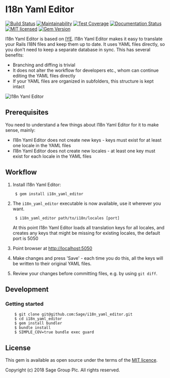 # I18n Yaml Editor

[![Build Status](https://travis-ci.org/Sage/i18n_yaml_editor.svg?branch=master)](https://travis-ci.org/Sage/i18n_yaml_editor)
[![Maintainability](https://api.codeclimate.com/v1/badges/f71fb2039dd7d50eb90d/maintainability)](https://codeclimate.com/github/Sage/i18n_yaml_editor/maintainability)
[![Test Coverage](https://api.codeclimate.com/v1/badges/f71fb2039dd7d50eb90d/test_coverage)](https://codeclimate.com/github/Sage/i18n_yaml_editor/test_coverage)
[![Documentation Status](http://inch-ci.org/github/Sage/i18n_yaml_editor.svg?branch=master)](http://inch-ci.org/github/Sage/i18n_yaml_editor)
[![MIT licensed](https://img.shields.io/badge/license-MIT-blue.svg)](https://github.com/Sage/i18n_yaml_editor/blob/master/LICENSE)
[![Gem Version](https://badge.fury.io/rb/i18n_yaml_editor.svg)](https://badge.fury.io/rb/i18n_yaml_editor)

I18n Yaml Editor is based on [IYE](https://github.com/firmafon/iye).
I18n Yaml Editor makes it easy to translate your Rails I18N files and keep them up to date.
It uses YAML files directly, so you don't need to keep a separate database in sync.
This has several benefits:

* Branching and diffing is trivial
* It does not alter the workflow for developers etc., whom can continue editing the
  YAML files directly
* If your YAML files are organized in subfolders, this structure is kept intact

![I18n Yaml Editor](https://cloud.githubusercontent.com/assets/1446195/10295880/1f829dd6-6bc4-11e5-9a08-bb79d9864bdb.png)

## Prerequisites

You need to understand a few things about I18n Yaml Editor for it to make sense, mainly:

* I18n Yaml Editor does not create new keys - keys must exist for at least one locale in the YAML files
* I18n Yaml Editor does not create new locales - at least one key must exist for each locale in the YAML files

## Workflow

1. Install I18n Yaml Editor:

        $ gem install i18n_yaml_editor

2. The `i18n_yaml_editor` executable is now available, use it wherever you want.

        $ i18n_yaml_editor path/to/i18n/locales [port]

    At this point I18n Yaml Editor loads all translation keys for all locales, and creates any
    keys that might be missing for existing locales, the default port is 5050

3. Point browser at [http://localhost:5050](http://localhost:5050)
4. Make changes and press 'Save' - each time you do this, all the keys will be
   written to their original YAML files.
5. Review your changes before committing files, e.g. by using `git diff`.

## Development

### Getting started
        $ git clone git@github.com:Sage/i18n_yaml_editor.git
        $ cd i18n_yaml_editor
        $ gem install bundler
        $ bundle install
        $ SIMPLE_COV=true bundle exec guard


## License

This gem is available as open source under the terms of the
[MIT licence](LICENSE).

Copyright (c) 2018 Sage Group Plc. All rights reserved.
